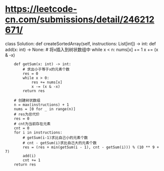 # https://leetcode-cn.com/submissions/detail/246212671/
class Solution:
    def createSortedArray(self, instructions: List[int]) -> int:
        def add(x: int) -> None:
            # 将x插入到树状数组中
            while x < n:
                nums[x] += 1
                x += (x & -x)

        def getSum(x: int) -> int:
            # 求出小于等于x的元素个数
            res = 0
            while x > 0:
                res += nums[x]
                x -= (x & -x)
            return res

        # 创建树状数组
        n = max(instructions) + 1
        nums = [0 for _ in range(n)]
        # res为总代价
        res = 0
        # cnt为当前存在元素
        cnt = 0
        for i in instructions:
            # getSum(i-1)求比自己小的元素个数
            # cnt - getSum(i)求比自己大的元素个数
            res = (res + min(getSum(i - 1), cnt - getSum(i))) % (10 ** 9 + 7)
            add(i)
            cnt += 1
        return res
